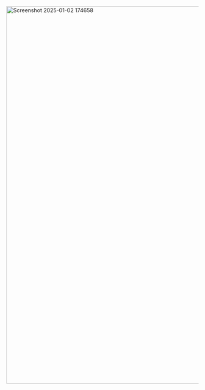 
<img width="1920" height="991" alt="Screenshot 2025-01-02 174658" src="https://github.com/user-attachments/assets/3c1a2da0-6e92-413c-b3cc-bb3f85d88e86" />

